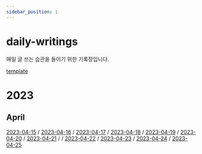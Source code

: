 ```yaml
---
sidebar_position: 1
---
```


# daily-writings

매일 글 쓰는 습관을 들이기 위한 기록장입니다. 

[template](./template)

# 2023

## April
[2023-04-15](./2023-04/2023-04-15) / [2023-04-16](./2023-04/2023-04-16) / [2023-04-17](./2023-04/2023-04-17) / [2023-04-18](./2023-04/2023-04-18) / [2023-04-19](./2023-04/2023-04-19) / [2023-04-20](./2023-04/2023-04-20) / [2023-04-21](./2023-04/2023-04-21) / / [2023-04-22](./2023-04/2023-04-22) / [2023-04-23](./2023-04/2023-04-23) / [2023-04-24](./2023-04/2023-04-24) / [2023-04-25](./2023-04/2023-04-25)

